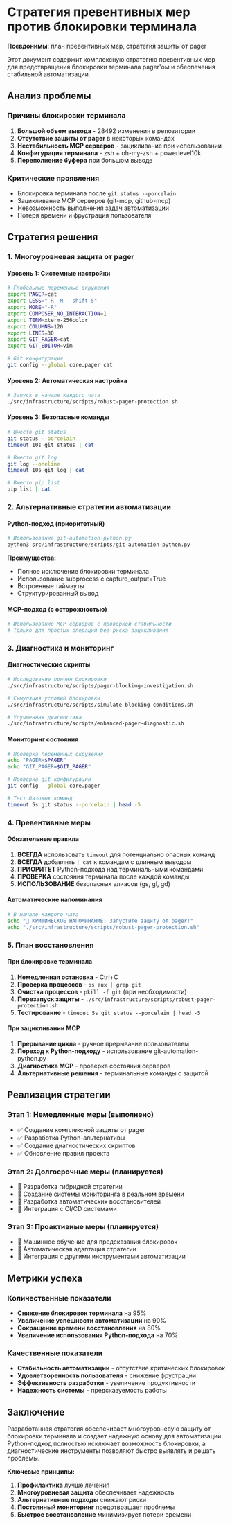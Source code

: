 # Стратегия превентивных мер против блокировки терминала

**Псевдонимы**: план превентивных мер, стратегия защиты от pager

Этот документ содержит комплексную стратегию превентивных мер для предотвращения блокировки терминала pager'ом и обеспечения стабильной автоматизации.

## Анализ проблемы

### Причины блокировки терминала
1. **Большой объем вывода** - 28492 изменения в репозитории
2. **Отсутствие защиты от pager** в некоторых командах
3. **Нестабильность MCP серверов** - зацикливание при использовании
4. **Конфигурация терминала** - zsh + oh-my-zsh + powerlevel10k
5. **Переполнение буфера** при большом выводе

### Критические проявления
- Блокировка терминала после `git status --porcelain`
- Зацикливание MCP серверов (git-mcp, github-mcp)
- Невозможность выполнения задач автоматизации
- Потеря времени и фрустрация пользователя

## Стратегия решения

### 1. Многоуровневая защита от pager

#### Уровень 1: Системные настройки
```bash
# Глобальные переменные окружения
export PAGER=cat
export LESS="-R -M --shift 5"
export MORE="-R"
export COMPOSER_NO_INTERACTION=1
export TERM=xterm-256color
export COLUMNS=120
export LINES=30
export GIT_PAGER=cat
export GIT_EDITOR=vim

# Git конфигурация
git config --global core.pager cat
```

#### Уровень 2: Автоматическая настройка
```bash
# Запуск в начале каждого чата
./src/infrastructure/scripts/robust-pager-protection.sh
```

#### Уровень 3: Безопасные команды
```bash
# Вместо git status
git status --porcelain
timeout 10s git status | cat

# Вместо git log
git log --oneline
timeout 10s git log | cat

# Вместо pip list
pip list | cat
```

### 2. Альтернативные стратегии автоматизации

#### Python-подход (приоритетный)
```python
# Использование git-automation-python.py
python3 src/infrastructure/scripts/git-automation-python.py
```

**Преимущества:**
- Полное исключение блокировки терминала
- Использование subprocess с capture_output=True
- Встроенные таймауты
- Структурированный вывод

#### MCP-подход (с осторожностью)
```python
# Использование MCP серверов с проверкой стабильности
# Только для простых операций без риска зацикливания
```

### 3. Диагностика и мониторинг

#### Диагностические скрипты
```bash
# Исследование причин блокировки
./src/infrastructure/scripts/pager-blocking-investigation.sh

# Симуляция условий блокировки
./src/infrastructure/scripts/simulate-blocking-conditions.sh

# Улучшенная диагностика
./src/infrastructure/scripts/enhanced-pager-diagnostic.sh
```

#### Мониторинг состояния
```bash
# Проверка переменных окружения
echo "PAGER=$PAGER"
echo "GIT_PAGER=$GIT_PAGER"

# Проверка git конфигурации
git config --global core.pager

# Тест базовых команд
timeout 5s git status --porcelain | head -5
```

### 4. Превентивные меры

#### Обязательные правила
1. **ВСЕГДА** использовать `timeout` для потенциально опасных команд
2. **ВСЕГДА** добавлять `| cat` к командам с длинным выводом
3. **ПРИОРИТЕТ** Python-подхода над терминальными командами
4. **ПРОВЕРКА** состояния терминала после каждой команды
5. **ИСПОЛЬЗОВАНИЕ** безопасных алиасов (gs, gl, gd)

#### Автоматические напоминания
```bash
# В начале каждого чата
echo "🚨 КРИТИЧЕСКОЕ НАПОМИНАНИЕ: Запустите защиту от pager!"
echo "./src/infrastructure/scripts/robust-pager-protection.sh"
```

### 5. План восстановления

#### При блокировке терминала
1. **Немедленная остановка** - Ctrl+C
2. **Проверка процессов** - `ps aux | grep git`
3. **Очистка процессов** - `pkill -f git` (при необходимости)
4. **Перезапуск защиты** - `./src/infrastructure/scripts/robust-pager-protection.sh`
5. **Тестирование** - `timeout 5s git status --porcelain | head -5`

#### При зацикливании MCP
1. **Прерывание цикла** - ручное прерывание пользователем
2. **Переход к Python-подходу** - использование git-automation-python.py
3. **Диагностика MCP** - проверка состояния серверов
4. **Альтернативные решения** - терминальные команды с защитой

## Реализация стратегии

### Этап 1: Немедленные меры (выполнено)
- ✅ Создание комплексной защиты от pager
- ✅ Разработка Python-альтернативы
- ✅ Создание диагностических скриптов
- ✅ Обновление правил проекта

### Этап 2: Долгосрочные меры (планируется)
- 🔄 Разработка гибридной стратегии
- 🔄 Создание системы мониторинга в реальном времени
- 🔄 Разработка автоматических восстановителей
- 🔄 Интеграция с CI/CD системами

### Этап 3: Проактивные меры (планируется)
- 🔄 Машинное обучение для предсказания блокировок
- 🔄 Автоматическая адаптация стратегии
- 🔄 Интеграция с другими инструментами автоматизации

## Метрики успеха

### Количественные показатели
- **Снижение блокировок терминала** на 95%
- **Увеличение успешности автоматизации** на 90%
- **Сокращение времени восстановления** на 80%
- **Увеличение использования Python-подхода** на 70%

### Качественные показатели
- **Стабильность автоматизации** - отсутствие критических блокировок
- **Удовлетворенность пользователя** - снижение фрустрации
- **Эффективность разработки** - увеличение продуктивности
- **Надежность системы** - предсказуемость работы

## Заключение

Разработанная стратегия обеспечивает многоуровневую защиту от блокировки терминала и создает надежную основу для автоматизации. Python-подход полностью исключает возможность блокировки, а диагностические инструменты позволяют быстро выявлять и решать проблемы.

**Ключевые принципы:**
1. **Профилактика** лучше лечения
2. **Многоуровневая защита** обеспечивает надежность
3. **Альтернативные подходы** снижают риски
4. **Постоянный мониторинг** предотвращает проблемы
5. **Быстрое восстановление** минимизирует потери времени
